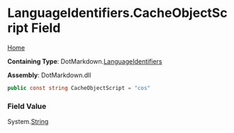 <a name="_top"></a>

# LanguageIdentifiers\.CacheObjectScript Field

[Home](../../../README.md#_top)

**Containing Type**: DotMarkdown\.[LanguageIdentifiers](../README.md#_top)

**Assembly**: DotMarkdown\.dll

```csharp
public const string CacheObjectScript = "cos"
```

### Field Value

System\.[String](https://docs.microsoft.com/en-us/dotnet/api/system.string)